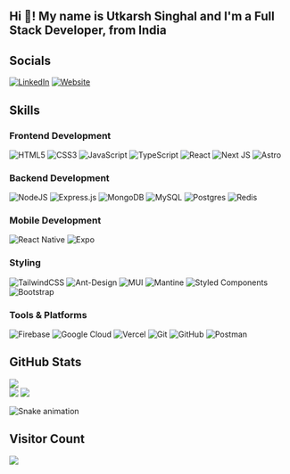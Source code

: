 <h2 align="left">Hi 👋! My name is Utkarsh Singhal and I'm a Full Stack Developer, from India</h2>

## Socials
[![LinkedIn](https://img.shields.io/badge/LinkedIn-%230077B5.svg?style=for-the-badge&logo=linkedin&logoColor=white)](https://linkedin.com/in/singhalutkarsh26)
[![Website](https://img.shields.io/badge/Website-%23000000.svg?style=for-the-badge&logo=google-chrome&logoColor=white)](https://utkarsh-singhal.tech/)

## Skills

### Frontend Development
![HTML5](https://img.shields.io/badge/html5-%23E34F26.svg?style=for-the-badge&logo=html5&logoColor=white) 
![CSS3](https://img.shields.io/badge/css3-%231572B6.svg?style=for-the-badge&logo=css3&logoColor=white)
![JavaScript](https://img.shields.io/badge/javascript-%23323330.svg?style=for-the-badge&logo=javascript&logoColor=%23F7DF1E) 
![TypeScript](https://img.shields.io/badge/typescript-%23007ACC.svg?style=for-the-badge&logo=typescript&logoColor=white) 
![React](https://img.shields.io/badge/react-%2320232a.svg?style=for-the-badge&logo=react&logoColor=%2361DAFB)
![Next JS](https://img.shields.io/badge/Next-black?style=for-the-badge&logo=next.js&logoColor=white)
![Astro](https://img.shields.io/badge/astro-%232C2052.svg?style=for-the-badge&logo=astro&logoColor=white)

### Backend Development
![NodeJS](https://img.shields.io/badge/node.js-6DA55F?style=for-the-badge&logo=node.js&logoColor=white) 
![Express.js](https://img.shields.io/badge/express.js-%23404d59.svg?style=for-the-badge&logo=express&logoColor=%2361DAFB)
![MongoDB](https://img.shields.io/badge/MongoDB-%234ea94b.svg?style=for-the-badge&logo=mongodb&logoColor=white) 
![MySQL](https://img.shields.io/badge/mysql-4479A1.svg?style=for-the-badge&logo=mysql&logoColor=white) 
![Postgres](https://img.shields.io/badge/postgres-%23316192.svg?style=for-the-badge&logo=postgresql&logoColor=white) 
![Redis](https://img.shields.io/badge/redis-%23DD0031.svg?style=for-the-badge&logo=redis&logoColor=white)

### Mobile Development
![React Native](https://img.shields.io/badge/react_native-%2320232a.svg?style=for-the-badge&logo=react&logoColor=%2361DAFB) 
![Expo](https://img.shields.io/badge/expo-1C1E24?style=for-the-badge&logo=expo&logoColor=#D04A37)

### Styling
![TailwindCSS](https://img.shields.io/badge/tailwindcss-%2338B2AC.svg?style=for-the-badge&logo=tailwind-css&logoColor=white) 
![Ant-Design](https://img.shields.io/badge/-AntDesign-%230170FE?style=for-the-badge&logo=ant-design&logoColor=white) 
![MUI](https://img.shields.io/badge/MUI-%230081CB.svg?style=for-the-badge&logo=mui&logoColor=white) 
![Mantine](https://img.shields.io/badge/Mantine-ffffff?style=for-the-badge&logo=Mantine&logoColor=339af0) 
![Styled Components](https://img.shields.io/badge/styled--components-DB7093?style=for-the-badge&logo=styled-components&logoColor=white) 
![Bootstrap](https://img.shields.io/badge/bootstrap-%238511FA.svg?style=for-the-badge&logo=bootstrap&logoColor=white)

### Tools & Platforms
![Firebase](https://img.shields.io/badge/firebase-%23039BE5.svg?style=for-the-badge&logo=firebase)
![Google Cloud](https://img.shields.io/badge/GoogleCloud-%234285F4.svg?style=for-the-badge&logo=google-cloud&logoColor=white)
![Vercel](https://img.shields.io/badge/vercel-%23000000.svg?style=for-the-badge&logo=vercel&logoColor=#00C7B7) 
![Git](https://img.shields.io/badge/git-%23F05033.svg?style=for-the-badge&logo=git&logoColor=white) 
![GitHub](https://img.shields.io/badge/github-%23121011.svg?style=for-the-badge&logo=github&logoColor=white) 
![Postman](https://img.shields.io/badge/Postman-FF6C37?style=for-the-badge&logo=postman&logoColor=white)

## GitHub Stats
![](http://github-profile-summary-cards.vercel.app/api/cards/profile-details?username=Utkarsh-Singhal-26&theme=react)<br />
![](https://github-readme-streak-stats.herokuapp.com/?user=Utkarsh-Singhal-26&theme=react&hide_border=true)
![](https://github-readme-stats.vercel.app/api?username=Utkarsh-Singhal-26&show=prs_merged,prs_merged_percentage&show_icons=true&hide=contribs,stars&theme=react&hide_border=true&include_all_commits=true&count_private=true&hide_rank=true)<br />

<img src="https://raw.githubusercontent.com/Utkarsh-Singhal-26/Utkarsh-Singhal-26/output/snake.svg" alt="Snake animation" />

## Visitor Count
<img align="left" src="https://profile-counter.glitch.me/Utkarsh-Singhal-26/count.svg?"  />

###
